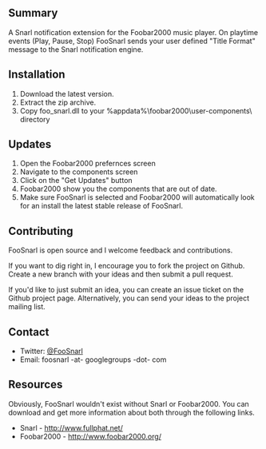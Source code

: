 ## Summary
A Snarl notification extension for the Foobar2000 music player. On playtime events (Play, Pause, Stop) FooSnarl sends your user defined "Title Format" message to the Snarl notification engine.

## Installation

1.  Download the latest version.
2.  Extract the zip archive.
3.  Copy foo_snarl.dll to your %appdata%\foobar2000\user-components\ directory

## Updates
1.  Open the Foobar2000 prefernces screen
2.  Navigate to the components screen
3.  Click on the "Get Updates" button
4.  Foobar2000 show you the components that are out of date.
5.  Make sure FooSnarl is selected and Foobar2000 will automatically look for an install the latest stable release of FooSnarl.

## Contributing
FooSnarl is open source and I welcome feedback and contributions. 

If you want to dig right in, I encourage you to fork the project on Github. Create a new branch with your ideas and then submit a pull request.

If you'd like to just submit an idea, you can create an issue ticket on the Github project page. Alternatively, you can send your ideas to the project mailing list.

## Contact

*  Twitter: [@FooSnarl](http://www.twitter.com/FooSnarl)
*  Email: foosnarl -at- googlegroups -dot- com

## Resources
Obviously, FooSnarl wouldn't exist without Snarl or Foobar2000. You can download and get more information about both through the following links.

* Snarl - http://www.fullphat.net/
* Foobar2000 - http://www.foobar2000.org/